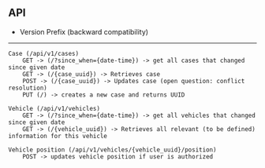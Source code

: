 ## API

* Version Prefix (backward compatibility) 

---

	Case (/api/v1/cases)
		GET -> (/?since_when={date-time}) -> get all cases that changed since given date
		GET -> (/{case_uuid}) -> Retrieves case
		POST -> (/{case_uuid}) -> Updates case (open question: conflict resolution)
		PUT (/) -> creates a new case and returns UUID
	
	Vehicle (/api/v1/vehicles)
		GET -> (/?since_when={date-time}) -> get all vehicles that changed since given date
		GET -> (/{vehicle_uuid}) -> Retrieves all relevant (to be defined) information for this vehicle
		
	Vehicle position (/api/v1/vehicles/{vehicle_uuid}/position)
		POST -> updates vehicle position if user is authorized
